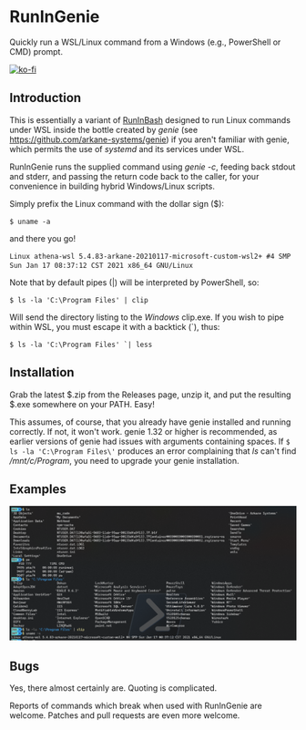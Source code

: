 # RunInGenie
Quickly run a WSL/Linux command from a Windows (e.g., PowerShell or CMD) prompt.

[![ko-fi](https://www.ko-fi.com/img/githubbutton_sm.svg)](https://ko-fi.com/I3I1VA18)

## Introduction
This is essentially a variant of [RunInBash](https://github.com/neosmart/RunInBash) designed to run Linux commands under WSL
inside the bottle created by _genie_ (see https://github.com/arkane-systems/genie) if you aren't familiar with
genie, which permits the use of _systemd_ and its services under WSL.

RunInGenie runs the supplied command using _genie -c_, feeding back stdout and stderr, and passing the return
code back to the caller, for your convenience in building hybrid Windows/Linux scripts.

Simply prefix the Linux command with the dollar sign ($):

```
$ uname -a
```

and there you go!

```
Linux athena-wsl 5.4.83-arkane-20210117-microsoft-custom-wsl2+ #4 SMP Sun Jan 17 08:37:12 CST 2021 x86_64 GNU/Linux
```

Note that by default pipes (|) will be interpreted by PowerShell, so:

```
$ ls -la 'C:\Program Files' | clip
```

Will send the directory listing to the _Windows_ clip.exe. If you wish to pipe within WSL, you must escape it
with a backtick (`), thus:

```
$ ls -la 'C:\Program Files' `| less
```

## Installation

Grab the latest $.zip from the Releases page, unzip it, and put the resulting $.exe somewhere on your PATH. Easy!

This assumes, of course, that you already have genie installed and running correctly. If not, it won't work.
genie 1.32 or higher is recommended, as earlier versions of genie had issues with arguments containing spaces.
If `$ ls -la 'C:\Program Files\'` produces an error complaining that _ls_ can't find _/mnt/c/Program_, you need
to upgrade your genie installation.

## Examples

<img src="runingenie.png" alt="example screenshot" />

## Bugs

Yes, there almost certainly are. Quoting is complicated.

Reports of commands which break when used with RunInGenie are welcome. Patches and pull requests are even more welcome.
